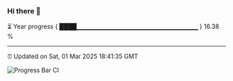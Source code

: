 ### Hi there 👋

⏳ Year progress { ████▁▁▁▁▁▁▁▁▁▁▁▁▁▁▁▁▁▁▁▁▁▁▁▁▁▁ } 16.38 %

---

⏰ Updated on Sat, 01 Mar 2025 18:41:35 GMT

![Progress Bar CI](https://github.com/IshwaranRudhara/GIT-ACTION/workflows/Progress%20Bar%20CI/badge.svg)
